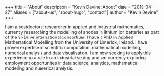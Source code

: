+++
title = "About"
description = "Kevin Devine: About"
date = "2019-04-27"
aliases = ["about-us", "about-hugo", "contact"]
author = "Kevin Devine"
+++

I am a postdoctoral researcher in applied and industrial mathematics, currently researching the modelling of anodes in lithium ion batteries as part of the Si-Drive international consortium. I have a PhD in Applied Mathematical Modelling from the University of Limerick, Ireland. I have proven expertise in scientific computation, mathematical modelling, numerical analysis and data visualisation. I am now seeking to apply this experience to a role in an industrial setting and am currently exploring employment opportunites in data science, analytics, mathematical modelling and numerical analysis.
